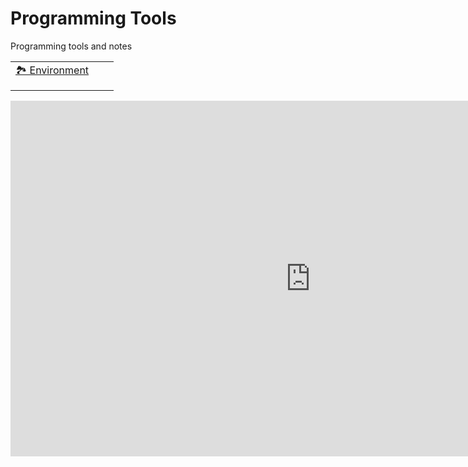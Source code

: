 Programming Tools
===

Programming tools and notes

|                   |      |      |
| ----------------- | ---- | ---- |
| [🏞 Environment]() |      |      |
|                   |      |      |
|                   |      |      |

<iframe src="https://docs.google.com/presentation/d/e/2PACX-1vTtMY3U-WdhTIQU8NP2dS3Prkk294HIns4sFuvA7zCAevOvgp4He713DGSLnk6j2v3J0lGrBb9l9HR-/embed?start=false&loop=false&delayms=3000" frameborder="0" width="960" height="569" allowfullscreen="true" mozallowfullscreen="true" webkitallowfullscreen="true"></iframe>
